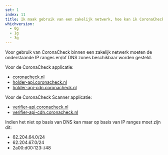 ```yaml
---
set: 1
index: 11
title: Ik maak gebruik van een zakelijk netwerk, hoe kan ik CoronaCheck toch gebruiken?
whichversion:
  - 0g
  - 1g
  - 3g
---
```

Voor gebruik van CoronaCheck binnen een zakelijk netwerk moeten de onderstaande IP ranges en/of DNS zones beschikbaar worden gesteld.

Voor de CoronaCheck applicatie:    
- [coronacheck.nl](http://coronacheck.nl)    
- [holder-api.coronacheck.nl](http://holder-api.coronacheck.nl)    
- [holder-api-cdn.coronacheck.nl](http://holder-api-cdn.coronacheck.nl)

Voor de CoronaCheck Scanner applicatie:    
- [verifier-api.coronacheck.nl](http://verifier-api.coronacheck.nl)    
- [verifier-api-cdn.coronacheck.nl](http://verifier-api-cdn.coronacheck.nl)

Indien het niet op basis van DNS kan maar op basis van IP ranges moet zijn dit:    
- 62.204.64.0/24    
- 62.204.67.0/24    
- 2a00:d00:123::/48
